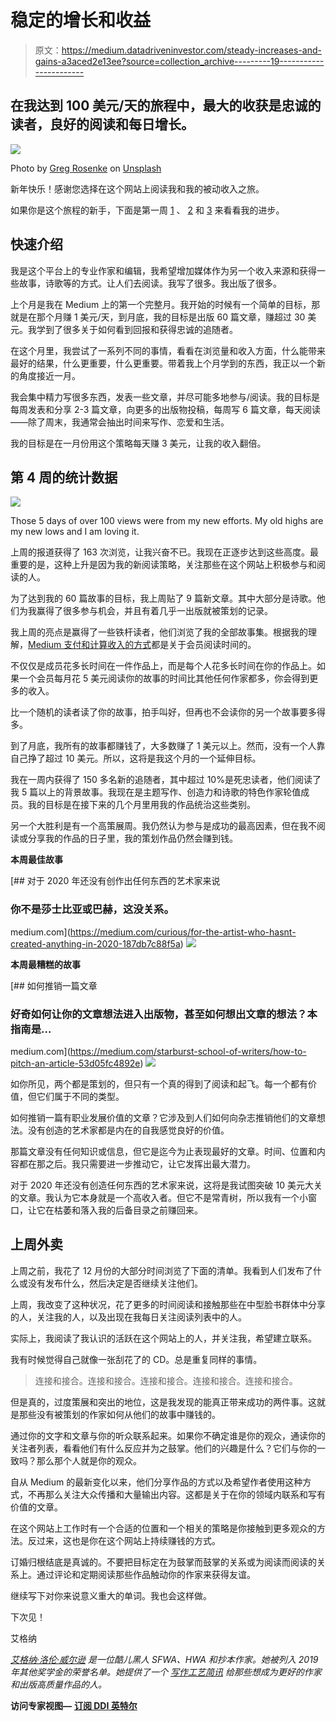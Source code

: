 # 稳定的增长和收益

> 原文：<https://medium.datadriveninvestor.com/steady-increases-and-gains-a3aced2e13ee?source=collection_archive---------19----------------------->

## 在我达到 100 美元/天的旅程中，最大的收获是忠诚的读者，良好的阅读和每日增长。

![](img/2550a88943e8a7ebf0c6fa2b02ec935f.png)

Photo by [Greg Rosenke](https://unsplash.com/@greg_rosenke?utm_source=medium&utm_medium=referral) on [Unsplash](https://unsplash.com?utm_source=medium&utm_medium=referral)

新年快乐！感谢您选择在这个网站上阅读我和我的被动收入之旅。

如果你是这个旅程的新手，下面是第一周 [1](https://aignerloren.medium.com/road-to-100-a-day-a6639624eab2) 、 [2](https://aignerloren.medium.com/engagement-spread-and-tweaking-650ef9be1fc3) 和 [3](https://aignerloren.medium.com/pull-back-and-reflect-3be407367ce) 来看看我的进步。

## 快速介绍

我是这个平台上的专业作家和编辑，我希望增加媒体作为另一个收入来源和获得一些故事，诗歌等的方式。让人们去阅读。我写了很多。我出版了很多。

上个月是我在 Medium 上的第一个完整月。我开始的时候有一个简单的目标，那就是在那个月赚 1 美元/天，到月底，我的目标是出版 60 篇文章，赚超过 30 美元。我学到了很多关于如何看到回报和获得忠诚的追随者。

在这个月里，我尝试了一系列不同的事情，看看在浏览量和收入方面，什么能带来最好的结果，什么更重要，什么更重要。带着我上个月学到的东西，我正以一个新的角度接近一月。

我会集中精力写很多东西，发表一些文章，并尽可能多地参与/阅读。我的目标是每周发表和分享 2-3 篇文章，向更多的出版物投稿，每周写 6 篇文章，每天阅读——除了周末，我通常会抽出时间来写作、恋爱和生活。

我的目标是在一月份用这个策略每天赚 3 美元，让我的收入翻倍。

## 第 4 周的统计数据

![](img/9dca1646830b9c52d3e76e9b6fb22ce3.png)

Those 5 days of over 100 views were from my new efforts. My old highs are my new lows and I am loving it.

上周的报道获得了 163 次浏览，让我兴奋不已。我现在正逐步达到这些高度。最重要的是，这种上升是因为我的新阅读策略，关注那些在这个网站上积极参与和阅读的人。

为了达到我的 60 篇故事的目标，我上周贴了 9 篇新文章。其中大部分是诗歌。他们为我赢得了很多参与机会，并且有着几乎一出版就被策划的记录。

我上周的亮点是赢得了一些铁杆读者，他们浏览了我的全部故事集。根据我的理解，[Medium 支付和计算收入的方式](https://help.medium.com/hc/en-us/articles/360036691193-Calculating-earnings-in-the-Partner-Program)都是关于会员阅读时间的。

不仅仅是成员花多长时间在一件作品上，而是每个人花多长时间在你的作品上。如果一个会员每月花 5 美元阅读你的故事的时间比其他任何作家都多，你会得到更多的收入。

比一个随机的读者读了你的故事，拍手叫好，但再也不会读你的另一个故事要多得多。

到了月底，我所有的故事都赚钱了，大多数赚了 1 美元以上。然而，没有一个人靠自己挣了超过 10 美元。所以，这将是我这个月的一个延伸目标。

我在一周内获得了 150 多名新的追随者，其中超过 10%是死忠读者，他们阅读了我 5 篇以上的背景故事。我现在是主题写作、创造力和诗歌的特色作家轮值成员。我的目标是在接下来的几个月里用我的作品统治这些类别。

另一个大胜利是有一个高策展周。我仍然认为参与是成功的最高因素，但在我不阅读或分享我的作品的日子里，我的策划作品仍然会赚到钱。

**本周最佳故事**

[](https://medium.com/curious/for-the-artist-who-hasnt-created-anything-in-2020-187db7c88f5a) [## 对于 2020 年还没有创作出任何东西的艺术家来说

### 你不是莎士比亚或巴赫，这没关系。

medium.com](https://medium.com/curious/for-the-artist-who-hasnt-created-anything-in-2020-187db7c88f5a) ![](img/9f706fb0b95d76fd906ad73067f1dc0a.png)

**本周最糟糕的故事**

[](https://medium.com/starburst-school-of-writers/how-to-pitch-an-article-53d05fc4892e) [## 如何推销一篇文章

### 好奇如何让你的文章想法进入出版物，甚至如何想出文章的想法？本指南是…

medium.com](https://medium.com/starburst-school-of-writers/how-to-pitch-an-article-53d05fc4892e) ![](img/327896eec0e7e35b2f793bc5d1bb2678.png)

如你所见，两个都是策划的，但只有一个真的得到了阅读和起飞。每一个都有价值，但它们属于不同的类型。

如何推销一篇有职业发展价值的文章？它涉及到人们如何向杂志推销他们的文章想法。没有创造的艺术家都是内在的自我感觉良好的价值。

那篇文章没有任何知识或信息，但它是迄今为止表现最好的文章。时间、位置和内容都在那之后。我只需要进一步推动它，让它发挥出最大潜力。

对于 2020 年还没有创造任何东西的艺术家来说，这将是我试图突破 10 美元大关的文章。我认为它本身就是一个高收入者。但它不是常青树，所以我有一个小窗口，让它在枯萎和落入我的后备目录之前赚回来。

## 上周外卖

上周之前，我花了 12 月份的大部分时间浏览了下面的清单。我看到人们发布了什么或没有发布什么，然后决定是否继续关注他们。

上周，我改变了这种状况，花了更多的时间阅读和接触那些在中型脸书群体中分享的人，关注我的人，以及出现在我每日关注阅读列表中的人。

实际上，我阅读了我认识的活跃在这个网站上的人，并关注我，希望建立联系。

我有时候觉得自己就像一张刮花了的 CD。总是重复同样的事情。

> 连接和接合。连接和接合。连接和接合。连接和接合。连接和接合。

但是真的，过度策展和突出的地位，这是我发现的能真正带来成功的两件事。这就是那些没有被策划的作家如何从他们的故事中赚钱的。

通过你的文字和文章与你的听众联系起来。如果你不确定谁是你的观众，通读你的关注者列表，看看他们有什么反应并为之鼓掌。他们的兴趣是什么？它们与你的一致吗？那么那个人就是你的观众。

自从 Medium 的最新变化以来，他们分享作品的方式以及希望作者使用这种方式，不再那么关注大众传播和大量输出内容。这都是关于在你的领域内联系和写有价值的文章。

在这个网站上工作时有一个合适的位置和一个相关的策略是你接触到更多观众的方法。反过来，这也是你在这个网站上持续赚钱的方式。

订婚归根结底是真诚的。不要把目标定在为鼓掌而鼓掌的关系或为阅读而阅读的关系上。通过评论和定期阅读那些作品触动你的作家来获得友谊。

继续写下对你来说意义重大的单词。我也会这样做。

下次见！

艾格纳

[*艾格纳·洛伦·威尔逊*](https://mailchi.mp/96c4fc187b6d/y3g98x12da) *是一位酷儿黑人 SFWA、HWA 和抄本作家。她被列入 2019 年其他奖学金的荣誉名单。她提供了一个* [*写作工艺简讯*](https://mailchi.mp/daa8adde6fec/d07l8sg9s6) *给那些想成为更好的作家和出版高质量作品的人。*

**访问专家视图—** [**订阅 DDI 英特尔**](https://datadriveninvestor.com/ddi-intel)